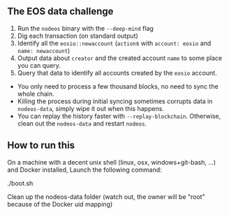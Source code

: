 The EOS data challenge
----------------------

1. Run the `nodeos` binary with the `--deep-mind` flag
2. Dig each transaction (on standard output)
3. Identify all the `eosio::newaccount` (`action`s  with `account: eosio` and `name: newaccount`)
4. Output data about `creator` and the created account `name` to some place you can query.
5. Query that data to identify all accounts created by the `eosio` account.

* You only need to process a few thousand blocks, no need to sync the whole chain. 
* Killing the process during initial syncing sometimes corrupts data in `nodeos-data`, simply wipe it out when this happens.
* You can replay the history faster with `--replay-blockchain`.  Otherwise, clean out the `nodeos-data` and restart `nodeos`.

How to run this
---------------

On a machine with a decent unix shell (linux, osx, windows+git-bash, ...) and Docker installed,
Launch the following command:

./boot.sh

Clean up the nodeos-data folder (watch out, the owner will be "root" because of the Docker uid mapping)
